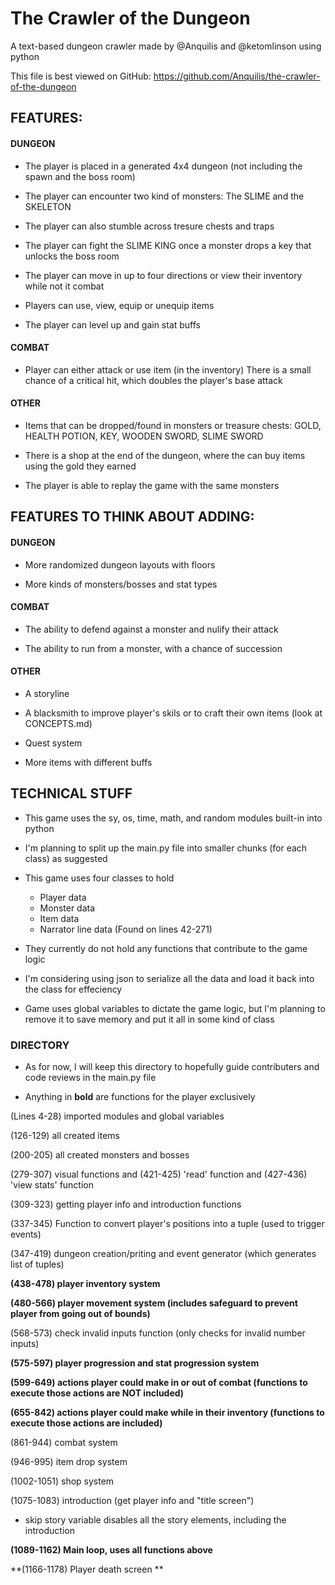 # The Crawler of the Dungeon

A text-based dungeon crawler made by @Anquilis and @ketomlinson using python

This file is best viewed on GitHub:
https://github.com/Anquilis/the-crawler-of-the-dungeon

## FEATURES:

  #### DUNGEON
  
  - The player is placed in a generated 4x4 dungeon (not including the spawn and the boss room)
  
  - The player can encounter two kind of monsters: The SLIME and the SKELETON

  - The player can also stumble across tresure chests and traps
  
  - The player can fight the SLIME KING once a monster drops a key that unlocks the boss room 

  - The player can move in up to four directions or view their inventory while not it combat
  
  - Players can use, view, equip or unequip items 
    
  - The player can level up and gain stat buffs

  #### COMBAT

  - Player can either attack or use item (in the inventory)
  There is a small chance of a critical hit, which doubles the player's base attack

  #### OTHER

  - Items that can be dropped/found in monsters or treasure chests: GOLD, HEALTH POTION, KEY, WOODEN SWORD, SLIME SWORD

  - There is a shop at the end of the dungeon, where the can buy items using the gold they earned
  
  - The player is able to replay the game with the same monsters

## FEATURES TO THINK ABOUT ADDING:

  #### DUNGEON

  - More randomized dungeon layouts with floors

  - More kinds of monsters/bosses and stat types 

  #### COMBAT

  - The ability to defend against a monster and nulify their attack

  - The ability to run from a monster, with a chance of succession

  #### OTHER

  - A storyline

  - A blacksmith to improve player's skils or to craft their own items
  (look at CONCEPTS.md)

  - Quest system

  - More items with different buffs

## TECHNICAL STUFF

- This game uses the sy, os, time, math, and random modules built-in into python

- I'm planning to split up the main.py file into smaller chunks (for each class) as suggested

- This game uses four classes to hold 
  - Player data 
  - Monster data
  - Item data
  - Narrator line data
(Found on lines 42-271)

- They currently do not hold any functions that contribute to the game logic

- I'm considering using json to serialize all the data and load it back into the class for effeciency

- Game uses global variables to dictate the game logic, but I'm planning to remove it to save memory and put it all in some kind of class 

### DIRECTORY

- As for now, I will keep this directory to hopefully guide contributers and code reviews in the main.py file

- Anything in **bold** are functions for the player exclusively 

(Lines 4-28) imported modules and global variables

(126-129) all created items

(200-205) all created monsters and bosses

(279-307) visual functions
and
(421-425) 'read' function
and
(427-436) 'view stats' function

(309-323) getting player info and introduction functions

(337-345) Function to convert player's positions into a tuple (used to trigger events)

(347-419) dungeon creation/priting and event generator (which generates list of tuples)

**(438-478) player inventory system**

**(480-566) player movement system (includes safeguard to prevent player from going out of bounds)**

(568-573) check invalid inputs function (only checks for invalid number inputs)

**(575-597) player progression and stat progression system** 

**(599-649) actions player could make in or out of combat (functions to execute those actions are NOT included)**

**(655-842) actions player could make while in their inventory (functions to execute those actions are included)**

(861-944) combat system

(946-995) item drop system

(1002-1051) shop system

(1075-1083) introduction (get player info and "title screen")

- skip story variable disables all the story elements, including the introduction

**(1089-1162) Main loop, uses all functions above**

**(1166-1178) Player death screen **

